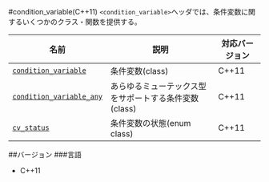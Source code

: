 #condition_variable(C++11)
`<condition_variable>`ヘッダでは、条件変数に関するいくつかのクラス・関数を提供する。


| 名前 | 説明 | 対応バージョン |
|--------------------------------------------------------------------|------------------------|-------|
| [`condition_variable`](./condition_variable/condition_variable.md) | 条件変数(class) | C++11 |
| [`condition_variable_any`](./condition_variable/condition_variable_any.md) | あらゆるミューテックス型をサポートする条件変数(class) | C++11 |
| [`cv_status`](./condition_variable/cv_status.md) | 条件変数の状態(enum class) | C++11 |


##バージョン
###言語
- C++11


